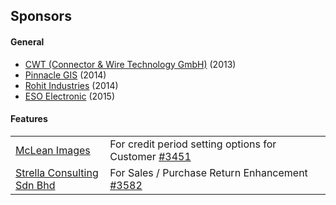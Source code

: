 ## Sponsors


#### General

- [CWT (Connector & Wire Technology GmbH)](http://www.cwt-assembly.com/) (2013)
- [Pinnacle GIS](http://pinnaclegis.com.au/) (2014)
- [Rohit Industries](http://www.rigpl.com) (2014)
- [ESO Electronic](https://www.eso-electronic.com) (2015)

#### Features

<table style="width: 100%">
	<tbody>
		<tr>
			<td style="width: 30%">
				<a href="http://www.mcleans.net.au">McLean Images</a>
			</td>
			<td>
				For credit period setting options
				for Customer <a href="https://github.com/frappe/erpnext/issues/3451">#3451</a>
			</td>
		</tr>
		<tr>
			<td style="width: 30%">
				<a href="http://www.strellagroup.com">Strella Consulting Sdn Bhd</a>
			</td>
			<td>
				For Sales / Purchase Return Enhancement <a href="https://github.com/frappe/erpnext/issues/3582">#3582</a>
			</td>
		</tr>
	</tbody>
</table>
